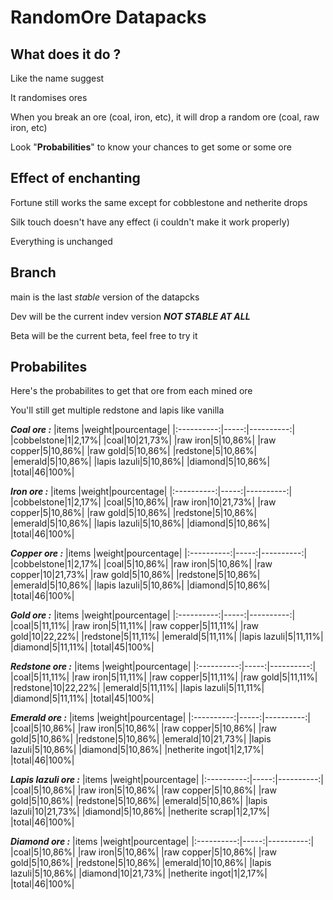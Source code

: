 # RandomOre Datapacks
## What does it do ?
Like the name suggest

It randomises ores

When you break an ore (coal, iron, etc), it will drop a random ore (coal, raw iron, etc)

Look "**Probabilities**" to know your chances to get some or some ore

## Effect of enchanting
Fortune still works the same except for cobblestone and netherite drops

Silk touch doesn't have any effect (i couldn't make it work properly)

Everything is unchanged

## Branch
main is the last *stable* version of the datapcks

Dev will be the current indev version ***NOT STABLE AT ALL***

Beta will be the current beta, feel free to try it

## Probabilites
Here's the probabilites to get that ore from each mined ore

You'll still get multiple redstone and lapis like vanilla

***Coal ore :***
|items       |weight|pourcentage|
|:----------:|-----:|----------:|
|cobbelstone|1|2,17%|
|coal|10|21,73%|
|raw iron|5|10,86%|
|raw copper|5|10,86%|
|raw gold|5|10,86%|
|redstone|5|10,86%|
|emerald|5|10,86%|
|lapis lazuli|5|10,86%|
|diamond|5|10,86%|
|total|46|100%|

***Iron ore :***
|items       |weight|pourcentage|
|:----------:|-----:|----------:|
|cobbelstone|1|2,17%|
|coal|5|10,86%|
|raw iron|10|21,73%|
|raw copper|5|10,86%|
|raw gold|5|10,86%|
|redstone|5|10,86%|
|emerald|5|10,86%|
|lapis lazuli|5|10,86%|
|diamond|5|10,86%|
|total|46|100%|

***Copper ore :***
|items       |weight|pourcentage|
|:----------:|-----:|----------:|
|cobbelstone|1|2,17%|
|coal|5|10,86%|
|raw iron|5|10,86%|
|raw copper|10|21,73%|
|raw gold|5|10,86%|
|redstone|5|10,86%|
|emerald|5|10,86%|
|lapis lazuli|5|10,86%|
|diamond|5|10,86%|
|total|46|100%|

***Gold ore :***
|items       |weight|pourcentage|
|:----------:|-----:|----------:|
|coal|5|11,11%|
|raw iron|5|11,11%|
|raw copper|5|11,11%|
|raw gold|10|22,22%|
|redstone|5|11,11%|
|emerald|5|11,11%|
|lapis lazuli|5|11,11%|
|diamond|5|11,11%|
|total|45|100%|

***Redstone ore :***
|items       |weight|pourcentage|
|:----------:|-----:|----------:|
|coal|5|11,11%|
|raw iron|5|11,11%|
|raw copper|5|11,11%|
|raw gold|5|11,11%|
|redstone|10|22,22%|
|emerald|5|11,11%|
|lapis lazuli|5|11,11%|
|diamond|5|11,11%|
|total|45|100%|

***Emerald ore :***
|items       |weight|pourcentage|
|:----------:|-----:|----------:|
|coal|5|10,86%|
|raw iron|5|10,86%|
|raw copper|5|10,86%|
|raw gold|5|10,86%|
|redstone|5|10,86%|
|emerald|10|21,73%|
|lapis lazuli|5|10,86%|
|diamond|5|10,86%|
|netherite ingot|1|2,17%|
|total|46|100%|

***Lapis lazuli ore :***
|items       |weight|pourcentage|
|:----------:|-----:|----------:|
|coal|5|10,86%|
|raw iron|5|10,86%|
|raw copper|5|10,86%|
|raw gold|5|10,86%|
|redstone|5|10,86%|
|emerald|5|10,86%|
|lapis lazuli|10|21,73%|
|diamond|5|10,86%|
|netherite scrap|1|2,17%|
|total|46|100%|

***Diamond ore :***
|items       |weight|pourcentage|
|:----------:|-----:|----------:|
|coal|5|10,86%|
|raw iron|5|10,86%|
|raw copper|5|10,86%|
|raw gold|5|10,86%|
|redstone|5|10,86%|
|emerald|10|10,86%|
|lapis lazuli|5|10,86%|
|diamond|10|21,73%|
|netherite ingot|1|2,17%|
|total|46|100%|
